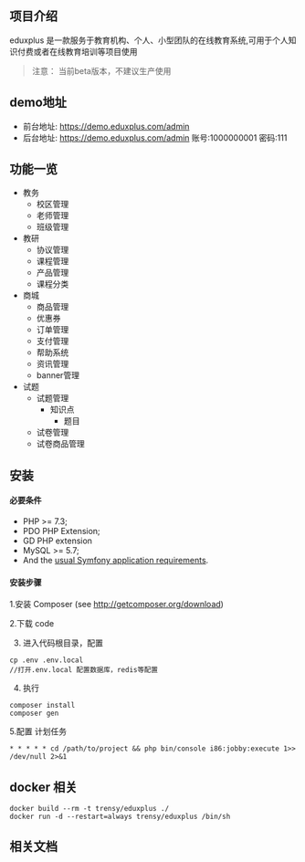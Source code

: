 ## 项目介绍
eduxplus 是一款服务于教育机构、个人、小型团队的在线教育系统,可用于个人知识付费或者在线教育培训等项目使用

>注意： 当前beta版本，不建议生产使用

## demo地址
- 前台地址: https://demo.eduxplus.com/admin  
- 后台地址: https://demo.eduxplus.com/admin  账号:1000000001 密码:111


## 功能一览
- 教务
  - 校区管理
  - 老师管理
  - 班级管理
- 教研
  - 协议管理
  - 课程管理
  - 产品管理
  - 课程分类
- 商城
  - 商品管理
  - 优惠券
  - 订单管理
  - 支付管理
  - 帮助系统
  - 资讯管理
  - banner管理
- 试题
  - 试题管理
    - 知识点
      - 题目
  - 试卷管理
  - 试卷商品管理

## 安装

#### 必要条件

- PHP >= 7.3;
- PDO PHP Extension;
- GD PHP extension
- MySQL >= 5.7;
- And the [usual Symfony application requirements][2].

#### 安装步骤

1.安装 Composer (see http://getcomposer.org/download)

2.下载 code 

3. 进入代码根目录，配置

```$shell
cp .env .env.local
//打开.env.local 配置数据库，redis等配置
```

4. 执行

```$php
composer install
composer gen
```

5.配置 计划任务 

```$shell
* * * * * cd /path/to/project && php bin/console i86:jobby:execute 1>> /dev/null 2>&1
```

## docker 相关

```$shell
docker build --rm -t trensy/eduxplus ./
docker run -d --restart=always trensy/eduxplus /bin/sh
```

## 相关文档
[1]: https://symfony.com/
[2]: https://symfony.com/doc/current/reference/requirements.html
[3]: https://getcomposer.org/doc/03-cli.md#create-project

